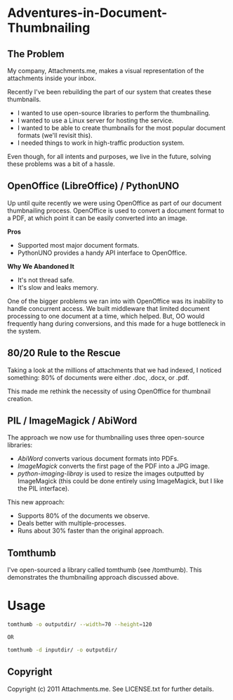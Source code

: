 Adventures-in-Document-Thumbnailing
===================================

The Problem
-----------

My company, Attachments.me, makes a visual representation of the attachments inside your inbox.

Recently I've been rebuilding the part of our system that creates these thumbnails.

* I wanted to use open-source libraries to perform the thumbnailing.
* I wanted to use a Linux server for hosting the service.
* I wanted to be able to create thumbnails for the most popular document formats (we'll revisit this).
* I needed things to work in high-traffic production system.

Even though, for all intents and purposes, we live in the future, solving these problems was a bit of a hassle.

OpenOffice (LibreOffice) / PythonUNO
------------------------------------

Up until quite recently we were using OpenOffice as part of our document thumbnailing process. OpenOffice is used to convert a document format to a PDF, at which point it can be easily converted into an image.

**Pros**

* Supported most major document formats.
* PythonUNO provides a handy API interface to OpenOffice.

**Why We Abandoned It**

* It's not thread safe.
* It's slow and leaks memory.

One of the bigger problems we ran into with OpenOffice was its inability to handle concurrent access. We built middleware that limited document processing to one document at a time, which helped. But, OO would frequently hang during conversions, and this made for a huge bottleneck in the system.

80/20 Rule to the Rescue
------------------------

Taking a look at the millions of attachments that we had indexed, I noticed something: 80% of documents were either .doc, .docx, or .pdf.

This made me rethink the necessity of using OpenOffice for thumbnail creation.

PIL / ImageMagick / AbiWord
--------------------------

The approach we now use for thumbnailing uses three open-source libraries:

* _AbiWord_ converts various document formats into PDFs.
* _ImageMagick_ converts the first page of the PDF into a JPG image.
* _python-imaging-libray_ is used to resize the images outputted by ImageMagick (this could be done entirely using ImageMagick, but I like the PIL interface).

This new approach:

* Supports 80% of the documents we observe.
* Deals better with multiple-processes.
* Runs about 30% faster than the original approach.

Tomthumb
--------

I've open-sourced a library called tomthumb (see /tomthumb). This demonstrates the thumbnailing approach discussed above.

Usage
=====

```bash
tomthumb -o outputdir/ --width=70 --height=120

OR

tomthumb -d inputdir/ -o outputdir/
```

Copyright
---------

Copyright (c) 2011 Attachments.me. See LICENSE.txt for further details.